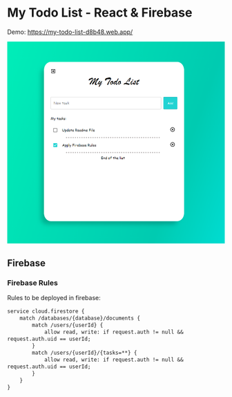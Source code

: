 # My Todo List - React & Firebase

Demo: https://my-todo-list-d8b48.web.app/

<img src="https://github.com/nelmmg/to-do-list/blob/assets/MyTodoList.png?raw=true" width="700">

## Firebase

### Firebase Rules

Rules to be deployed in firebase:

    service cloud.firestore {
        match /databases/{database}/documents {
            match /users/{userId} {
                allow read, write: if request.auth != null && request.auth.uid == userId;
            }
            match /users/{userId}/{tasks=**} {
                allow read, write: if request.auth != null && request.auth.uid == userId;
            }
        }
    }
